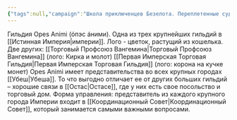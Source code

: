 ```yaml
---
{"tags":null,"campaign":"Школа приключенцев Безелота. Переплетенные судьбы","dg-publish":true,"aliases":["Opes Animi"],"permalink":"/opes-animi/","dgPassFrontmatter":true}
---
```


Гильдия Opes Animi (óпэс áними). Одна из трех крупнейших гильдий в [[Истинная Империя\|империи]]. Лого - цветок, растущий из кошелька. Две других: [[Торговый Профсоюз Вангемина\|Торговый Профсоюз Вангемина]] (лого: Кирка и молот) [[Первая Имперская Торговая Гильдия\|Первая Имперская Торговая Гильдия]] (лого: корона на кучке монет) Opes Animi имеет представительства во всех крупных городах [[Убеш\|Убеша]]. То что выгодно отличает ее от других больших гильдий – хорошие связи в [[Остас\|Остасе]], где у них есть свое посольство и торговый дом. Форма управления: представитель из каждого крупного города Империи входит в [[Координационный Совет\|Координационный Совет]], который занимается самыми важными вопросами.